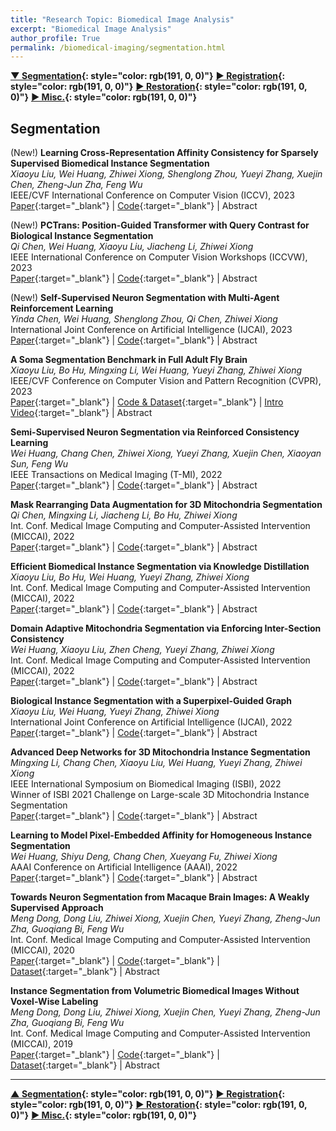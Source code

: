 ```yaml
---
title: "Research Topic: Biomedical Image Analysis"
excerpt: "Biomedical Image Analysis"
author_profile: True
permalink: /biomedical-imaging/segmentation.html
---
```



__[▼ Segmentation](/biomedical-imaging/segmentation){: style="color: rgb(191, 0, 0)"}__ 
__[▶ Registration](/biomedical-imaging/registration){: style="color: rgb(191, 0, 0)"}__ 
__[▶ Restoration](/biomedical-imaging/restoration){: style="color: rgb(191, 0, 0)"}__
__[▶ Misc.](/biomedical-imaging/misc){: style="color: rgb(191, 0, 0)"}__



## Segmentation


<span><highlighted>(New!)</highlighted></span> **Learning Cross-Representation Affinity Consistency for Sparsely Supervised Biomedical Instance Segmentation** <br>
*Xiaoyu Liu, Wei Huang, Zhiwei Xiong, Shenglong Zhou, Yueyi Zhang, Xuejin Chen, Zheng-Jun Zha, Feng Wu* <br>
<span><pub>IEEE/CVF International Conference on Computer Vision (ICCV), 2023</pub></span> <br> 
[Paper](https://openaccess.thecvf.com/content/ICCV2023/html/Liu_Learning_Cross-Representation_Affinity_Consistency_for_Sparsely_Supervised_Biomedical_Instance_Segmentation_ICCV_2023_paper.html){:target="_blank"} |
[Code](https://github.com/liuxy1103/CRAC){:target="_blank"} |
<a onclick='expandABS("liu23iccv")'> Abstract </a>
<div style="display: none;" class=abs id="liu23iccv"><br>
Sparse instance-level supervision has recently been explored to address insufficient annotation in biomedical instance segmentation, which is easier to annotate crowded instances and better preserves instance completeness for 3D volumetric datasets compared to common semi-supervision.In this paper, we propose a sparsely supervised biomedical instance segmentation framework via cross-representation affinity consistency regularization. Specifically, we adopt two individual networks to enforce the perturbation consistency between an explicit affinity map and an implicit affinity map to capture both feature-level instance discrimination and pixel-level instance boundary structure. We then select the highly confident region of each affinity map as the pseudo label to supervise the other one for affinity consistency learning. To obtain the highly confident region, we propose a pseudo-label noise filtering scheme by integrating two entropy-based decision strategies. Extensive experiments on four biomedical datasets with sparse instance annotations show the state-of-the-art performance of our proposed framework. For the first time, we demonstrate the superiority of sparse instance-level supervision on 3D volumetric datasets, compared to common semi-supervision under the same annotation cost.
</div>

<span><highlighted>(New!)</highlighted></span> **PCTrans: Position-Guided Transformer with Query Contrast for Biological Instance Segmentation** <br>
*Qi Chen, Wei Huang, Xiaoyu Liu, Jiacheng Li, Zhiwei Xiong* <br>
<span><pub>IEEE International Conference on Computer Vision Workshops (ICCVW), 2023</pub></span> <br>
[Paper](https://openaccess.thecvf.com/content/ICCV2023W/BIC/html/Chen_PCTrans_Position-Guided_Transformer_with_Query_Contrast_for_Biological_Instance_Segmentation_ICCVW_2023_paper.html){:target="_blank"} |
[Code](https://github.com/qic999/PCTrans){:target="_blank"} |
<a onclick='expandABS("chen23iccvw")'> Abstract </a>
<div style="display: none;" class=abs id="chen23iccvw"><br>
Recently, query-based transformer gradually draws attention in segmentation tasks due to its powerful ability. Compared to instance segmentation in natural images, biological instance segmentation is more challenging due to high texture similarity, crowded objects and limited annotations. Therefore, it remains a pending issue to extract meaningful queries to model biological instances. In this paper, we analyze the problem when queries meet biological images and propose a novel Position-guided Transformer with query Contrast (PCTrans) for biological instance segmentation. PCTrans tackles the mentioned issue in two ways. First, for high texture similarity and crowded objects, we incorporate position information to guide query learning and mask prediction. This involves considering position similarity when learning queries and designing a dynamic mask head that takes instance position into account. Second, to learn more discriminative representation of the queries under limited annotated data, we further design two contrastive losses, namely Query Embedding Contrastive (QEC) loss and Mask Candidate Contrastive (MCC) loss. Experiments on two representative biological instance segmentation datasets demonstrate the superiority of PCTrans over existing methods.

</div>


<span><highlighted>(New!)</highlighted></span> **Self-Supervised Neuron Segmentation with Multi-Agent Reinforcement Learning** <br>
*Yinda Chen, Wei Huang, Shenglong Zhou, Qi Chen, Zhiwei Xiong* <br>
<span><pub>International Joint Conference on Artificial Intelligence (IJCAI), 2023</pub></span> <br>
[Paper](https://www.ijcai.org/proceedings/2023/0068.pdf){:target="_blank"} |
[Code](https://github.com/ydchen0806/dbMiM){:target="_blank"} |
<a onclick='expandABS("chen23")'> Abstract </a>
<div style="display: none;" class=abs id="chen23"><br>
The performance of existing supervised neuron segmentation methods is highly dependent on the number of accurate annotations, especially when applied to large scale electron microscopy (EM) data. By extracting semantic information from unlabeled data, self-supervised methods can improve the performance of downstream tasks, among which the mask image model (MIM) has been widely used due to its simplicity and effectiveness in recovering original information from masked images. However, due to the high degree of structural locality in EM images, as well as the existence of considerable noise, many voxels contain little discriminative information, making MIM pretraining inefficient on the neuron segmentation task. To overcome this challenge, we propose a decision-based MIM that utilizes reinforcement learning (RL) to automatically search for optimal image masking ratio and masking strategy. Due to the vast exploration space, using single-agent RL for voxel prediction is impractical. Therefore, we treat each input patch as an agent with a shared behavior policy, allowing for multi-agent collaboration. Furthermore, this multi-agent model can capture dependencies between voxels, which is beneficial for the downstream segmentation task. Experiments conducted on representative EM datasets demonstrate that our approach has a significant advantage over alternative self-supervised methods on the task of neuron segmentation. Code is available at https://github.com/ydchen0806/dbMiM.
</div>


**A Soma Segmentation Benchmark in Full Adult Fly Brain** <br>
*Xiaoyu Liu, Bo Hu, Mingxing Li, Wei Huang, Yueyi Zhang, Zhiwei Xiong* <br>
<span><pub>IEEE/CVF Conference on Computer Vision and Pattern Recognition (CVPR), 2023</pub></span> <br>
[Paper](https://openaccess.thecvf.com/content/CVPR2023/html/Liu_A_Soma_Segmentation_Benchmark_in_Full_Adult_Fly_Brain_CVPR_2023_paper.html){:target="_blank"} |
[Code & Dataset](https://github.com/liuxy1103/EMADS){:target="_blank"} |
[Intro Video](https://www.youtube.com/watch?v=b8AW6a7mjnM){:target="_blank"} |
<a onclick='expandABS("liu23")'> Abstract </a>
<div style="display: none;" class=abs id="liu23"><br>
Neuron reconstruction in a full adult fly brain from high-resolution electron microscopy (EM) data is regarded as a cornerstone for neuroscientists to explore how neurons inspire intelligence. As the central part of neurons, somas in the full brain indicate the origin of neurogenesis and neural functions. However, due to the absence of EM datasets specifically annotated for somas, existing deep learning-based neuron reconstruction methods cannot directly provide accurate soma distribution and morphology. Moreover, full brain neuron reconstruction remains extremely time-consuming due to the unprecedentedly large size of EM data. In this paper, we develop an efficient soma reconstruction method for obtaining accurate soma distribution and morphology information in a full adult fly brain. To this end, we first make a high-resolution EM dataset with fine-grained 3D manual annotations on somas. Relying on this dataset, we propose an efficient, two-stage deep learning algorithm for predicting accurate locations and boundaries of 3D soma instances. Further, we deploy a parallelized, high-throughput data processing pipeline for executing the above algorithm on the full brain. Finally, we provide quantitative and qualitative benchmark comparisons on the testset to validate the superiority of the proposed method, as well as preliminary statistics of the reconstructed somas in the full adult fly brain from the biological perspective. We release our code and dataset at https://github.com/liuxy1103/EMADS.
</div>


**Semi-Supervised Neuron Segmentation via Reinforced Consistency Learning** <br>
*Wei Huang, Chang Chen, Zhiwei Xiong, Yueyi Zhang, Xuejin Chen, Xiaoyan Sun, Feng Wu* <br>
<span><pub>IEEE Transactions on Medical Imaging (T-MI), 2022</pub></span> <br>
[Paper](https://ieeexplore.ieee.org/abstract/document/9777694){:target="_blank"} |
[Code](https://github.com/weih527/SSNS-Net){:target="_blank"} |
<a onclick='expandABS("huang22tmi")'> Abstract </a>
<div style="display: none;" class=abs id="huang22tmi"><br>
Emerging deep learning-based methods have enabled great progress in automatic neuron segmentation from Electron Microscopy (EM) volumes. However, the success of existing methods is heavily reliant upon a large number of annotations that are often expensive and time-consuming to collect due to dense distributions and complex structures of neurons. If the required quantity of manual annotations for learning cannot be reached, these methods turn out to be fragile. To address this issue, in this article, we propose a two-stage, semi-supervised learning method for neuron segmentation to fully extract useful information from unlabeled data. First, we devise a proxy task to enable network pre-training by reconstructing original volumes from their perturbed counterparts. This pre-training strategy implicitly extracts meaningful information on neuron structures from unlabeled data to facilitate the next stage of learning. Second, we regularize the supervised learning process with the pixel-level prediction consistencies between unlabeled samples and their perturbed counterparts. This improves the generalizability of the learned model to adapt diverse data distributions in EM volumes, especially when the number of labels is limited. Extensive experiments on representative EM datasets demonstrate the superior performance of our reinforced consistency learning compared to supervised learning, i.e., up to 400% gain on the VOI metric with only a few available labels. This is on par with a model trained on ten times the amount of labeled data in a supervised manner. Code is available at https://github.com/weih527/SSNS-Net.

</div>




**Mask Rearranging Data Augmentation for 3D Mitochondria Segmentation** <br>
*Qi Chen, Mingxing Li, Jiacheng Li, Bo Hu, Zhiwei Xiong* <br>
<span><pub>Int. Conf. Medical Image Computing and Computer-Assisted Intervention (MICCAI), 2022</pub></span> <br> 
[Paper](https://link.springer.com/chapter/10.1007/978-3-031-16440-8_4){:target="_blank"} |
[Code](https://github.com/qic999/MRDA_MitoSeg){:target="_blank"} |
<a onclick='expandABS("chen22")'> Abstract </a>
<div style="display: none;" class=abs id="chen22"><br>
3D mitochondria segmentation in electron microscopy (EM) images has achieved significant progress. However, existing learning-based methods with high performance typically rely on extensive training data with high-quality manual annotations, which is time-consuming and labor-intensive. To address this challenge, we propose a novel data augmentation method tailored for 3D mitochondria segmentation. First, we train a Mask2EM network for learning the mapping from the ground-truth instance masks to real 3D EM images in an adversarial manner. Based on the Mask2EM network, we can obtain synthetic 3D EM images from arbitrary instance masks to form a sufficient amount of paired training data for segmentation. Second, we design a 3D mask layout generator to generate diverse instance layouts by rearranging volumetric instance masks according to mitochondrial distance distribution. Experiments demonstrate that, as a plug-and-play module, the proposed method boosts existing 3D mitochondria segmentation networks to achieve state-of-the-art performance. Especially, the proposed method brings significant improvements when training data is extremely limited. Code will be available at: https://github.com/qic999/MRDA_MitoSeg.



</div>


**Efficient Biomedical Instance Segmentation via Knowledge Distillation** <br>
*Xiaoyu Liu, Bo Hu, Wei Huang, Yueyi Zhang, Zhiwei Xiong* <br>
<span><pub>Int. Conf. Medical Image Computing and Computer-Assisted Intervention (MICCAI), 2022</pub></span> <br> 
[Paper](https://link.springer.com/chapter/10.1007/978-3-031-16440-8_2){:target="_blank"} |
[Code](https://github.com/liuxy1103/BISKD){:target="_blank"} |
<a onclick='expandABS("liu22miccai")'> Abstract </a>
<div style="display: none;" class=abs id="liu22miccai"><br>
Biomedical instance segmentation is vulnerable to complicated instance morphology, resulting in over-merge and over-segmentation. Recent advanced methods apply convolutional neural networks to predict pixel embeddings to overcome this problem. However, these methods suffer from heavy computational burdens and massive storage. In this paper, we present the first knowledge distillation method tailored for biomedical instance segmentation to transfer the knowledge from a cumbersome teacher network to a lightweight student one. Different from existing distillation methods on other tasks, we consider three kinds of essential knowledge of the instance segmentation task, i.e., instance-level features, instance relationships in the feature space and pixel-level instance boundaries. Specifically, we devise two distillation schemes: (i) instance graph distillation that transfers the knowledge of instance-level features and instance relationships by the instance graphs built from embeddings of the teacher-student pair, respectively, and (ii) pixel affinity distillation that converts pixel embeddings into pixel affinities and explicitly transfers the structured knowledge of instance boundaries encoded in affinities. Experimental results on a 3D electron microscopy dataset (CREMI) and a 2D plant phenotype dataset (CVPPP) demonstrate that the student models trained through our distillation method use fewer than 1% parameters and less than 10% inference time while achieving promising performance compared with corresponding teacher models. Code is available at https://github.com/liuxy1103/BISKD.



</div>

**Domain Adaptive Mitochondria Segmentation via Enforcing Inter-Section Consistency** <br>
*Wei Huang, Xiaoyu Liu, Zhen Cheng, Yueyi Zhang, Zhiwei Xiong* <br>
<span><pub>Int. Conf. Medical Image Computing and Computer-Assisted Intervention (MICCAI), 2022</pub></span> <br> 
[Paper](https://link.springer.com/chapter/10.1007/978-3-031-16440-8_9){:target="_blank"} |
[Code](https://github.com/weih527/DA-ISC){:target="_blank"} |
<a onclick='expandABS("huang22miccai")'> Abstract </a>
<div style="display: none;" class=abs id="huang22miccai"><br>
Deep learning-based methods for mitochondria segmentation require sufficient annotations on Electron Microscopy (EM) volumes, which are often expensive and time-consuming to collect. Recently, Unsupervised Domain Adaptation (UDA) has been proposed to avoid annotating on target EM volumes by exploiting annotated source EM volumes. However, existing UDA methods for mitochondria segmentation only address the intra-section gap between source and target volumes but ignore the inter-section gap between them, which restricts the generalization capability of the learned model on target volumes. In this paper, for the first time, we propose a domain adaptive mitochondria segmentation method via enforcing inter-section consistency. The key idea is to learn an inter-section residual on the segmentation results of adjacent sections using a CNN. The inter-section residuals predicted from source and target volumes are then aligned via adversarial learning. Meanwhile, guided by the learned inter-section residual, we can generate pseudo labels to supervise the segmentation of adjacent sections inside the target volume, which further enforces inter-section consistency. Extensive experiments demonstrate the superiority of our proposed method on four representative and diverse EM datasets. Code is available at https://github.com/weih527/DA-ISC.

</div>

**Biological Instance Segmentation with a Superpixel-Guided Graph** <br>
*Xiaoyu Liu, Wei Huang, Yueyi Zhang, Zhiwei Xiong* <br>
<span><pub>International Joint Conference on Artificial Intelligence (IJCAI), 2022</pub></span> <br>
[Paper](https://www.ijcai.org/proceedings/2022/0169.pdf){:target="_blank"} |
[Code](https://github.com/liuxy1103/BISSG){:target="_blank"} |
<a onclick='expandABS("liu22ijcai")'> Abstract </a>
<div style="display: none;" class=abs id="liu22ijcai"><br>
Recent advanced proposal-free instance segmentation methods have made significant progress in biological images. However, existing methods are vulnerable to local imaging artifacts and similar object appearances, resulting in over-merge and over-segmentation. To reduce these two kinds of errors, we propose a new biological instance segmentation framework based on a superpixelguided graph, which consists of two stages, ie, superpixel-guided graph construction and superpixel agglomeration. Specifically, the first stage generates enough superpixels as graph nodes to avoid over-merge, and extracts node and edge features to construct an initialized graph. The second stage agglomerates superpixels into instances based on the relationship of graph nodes predicted by a graph neural network (GNN). To solve oversegmentation and prevent introducing additional over-merge, we specially design two loss functions to supervise the GNN, ie, a repulsion-attraction (RA) loss to better distinguish the relationship of nodes in the feature space, and a maximin agglomeration score (MAS) loss to pay more attention to crucial edge classification. Extensive experiments on three representative biological datasets demonstrate the superiority of our method over existing state-of-the-art methods. Code is available at https://github.com/liuxy1103/BISSG.

</div>

**Advanced Deep Networks for 3D Mitochondria Instance Segmentation** <br>
*Mingxing Li, Chang Chen, Xiaoyu Liu, Wei Huang, Yueyi Zhang, Zhiwei Xiong* <br>
<span><pub>IEEE International Symposium on Biomedical Imaging (ISBI), 2022</pub></span> <br> 
<span><highlighted>Winner</highlighted> of ISBI 2021 Challenge on Large-scale 3D Mitochondria Instance Segmentation<span> <br>
[Paper](https://ieeexplore.ieee.org/abstract/document/9761477){:target="_blank"} |
[Code](https://github.com/Limingxing00/MitoEM2021-Challenge){:target="_blank"} |
<a onclick='expandABS("li22isbi")'> Abstract </a>
<div style="display: none;" class=abs id="li22isbi"><br>
Mitochondria instance segmentation from electron microscopy (EM) images has seen notable progress since the introduction of deep learning methods. In this paper, we propose two advanced deep networks, named Res-UNet-R and Res-UNet-H, for 3D mitochondria instance segmentation from Rat and Human samples. Specifically, we design a simple yet effective anisotropic convolution block and deploy a multi-scale training strategy, which together boost the segmentation performance. Moreover, we enhance the generalizability of the trained models on the test set by adding a denoising operation as pre-processing. In the Large-scale 3D Mitochondria Instance Segmentation Challenge at ISBI 2021, our method ranks the 1st place. Code is available at https://github.com/Limingxing00/MitoEM2021-Challenge.

</div>


**Learning to Model Pixel-Embedded Affinity for Homogeneous Instance Segmentation** <br>
*Wei Huang, Shiyu Deng, Chang Chen, Xueyang Fu, Zhiwei Xiong* <br>
<span><pub>AAAI Conference on Artificial Intelligence (AAAI), 2022</pub></span> <br> 
[Paper](https://ojs.aaai.org/index.php/AAAI/article/view/19984){:target="_blank"} |
[Code](https://github.com/weih527/Pixel-Embedded-Affinity){:target="_blank"} |
<a onclick='expandABS("huang22aaai")'> Abstract </a>
<div style="display: none;" class=abs id="huang22aaai"><br>
Homogeneous instance segmentation aims to identify each instance in an image where all interested instances belong to the same category, such as plant leaves and microscopic cells. Recently, proposal-free methods, which straightforwardly generate instance-aware information to group pixels into different instances, have received increasing attention due to their efficient pipeline. However, they often fail to distinguish adjacent instances due to similar appearances, dense distribution and ambiguous boundaries of instances in homogeneous images. In this paper, we propose a pixel-embedded affinity modeling method for homogeneous instance segmentation, which is able to preserve the semantic information of instances and improve the distinguishability of adjacent instances. Instead of predicting affinity directly, we propose a self-correlation module to explicitly model the pairwise relationships between pixels, by estimating the similarity between embeddings generated from the input image through CNNs. Based on the self-correlation module, we further design a cross-correlation module to maintain the semantic consistency between instances. Specifically, we map the transformed input images with different views and appearances into the same embedding space, and then mutually estimate the pairwise relationships of embeddings generated from the original input and its transformed variants. In addition, to integrate the global instance information, we introduce an embedding pyramid module to model affinity on different scales. Extensive experiments demonstrate the versatile and superior performance of our method on three representative datasets. Code and models are available at https://github.com/weih527/Pixel-Embedded-Affinity.


</div>


**Towards Neuron Segmentation from Macaque Brain Images: A Weakly Supervised Approach** <br>
*Meng Dong, Dong Liu, Zhiwei Xiong, Xuejin Chen, Yueyi Zhang, Zheng-Jun Zha, Guoqiang Bi, Feng Wu* <br>
<span><pub>Int. Conf. Medical Image Computing and Computer-Assisted Intervention (MICCAI), 2020</pub></span> <br> 
[Paper](https://link.springer.com/chapter/10.1007/978-3-030-59722-1_19){:target="_blank"} |
[Code](https://github.com/MeowMeowLady/Towards-Neuron-Seg-Macaque-Brain){:target="_blank"} |
[Dataset](https://braindata.bitahub.com/Macaque_Brain_Segmentation.html){:target="_blank"} |
<a onclick='expandABS("dong20")'> Abstract </a>
<div style="display: none;" class=abs id="dong20"><br>
The advance of microscopic imaging technology has enabled the observation of primate brain in its entirety and at single-neuron resolution. It is then an urgent need to develop means for automated analyses of these brain images, e.g. neuron segmentation. Deep learning is demonstrated an appealing approach for segmentation of natural images, but the success of deep learning is highly dependent on the large-scale and well-built training data that are costly to collect. In this paper, we take a step towards the goal of neuron segmentation from primate brain images, using a weakly supervised approach. We build – to our best knowledge – the first dual-channel three-dimensional image dataset of macaque brain for neuron segmentation. We propose two kinds of “weak” labels, i.e. central points and rough masks, to prepare training data with an affordable cost. Accordingly, we design a weakly supervised learning method for neuron instance segmentation where instances can be easily extracted from the predicted peak-shape probability maps. Experimental results have shown the effectiveness of our approach. We also verify the efficiency of the proposed method on a public nuclei dataset. Our dataset and code have been published at https://braindata.bitahub.com/.

</div>


**Instance Segmentation from Volumetric Biomedical Images Without Voxel-Wise Labeling** <br>
*Meng Dong, Dong Liu, Zhiwei Xiong, Xuejin Chen, Yueyi Zhang, Zheng-Jun Zha, Guoqiang Bi, Feng Wu* <br>
<span><pub>Int. Conf. Medical Image Computing and Computer-Assisted Intervention (MICCAI), 2019</pub></span> <br> 
[Paper](https://link.springer.com/chapter/10.1007/978-3-030-32245-8_10){:target="_blank"} |
[Code](https://github.com/MeowMeowLady/InstanceSeg-Without-Voxelwise-Labeling){:target="_blank"} |
[Dataset](https://braindata.bitahub.com/Soma_segmentation.html){:target="_blank"} |
<a onclick='expandABS("dong19")'> Abstract </a>
<div style="display: none;" class=abs id="dong19"><br>
Volumetric instance segmentation plays a significant role in biomedical morphological analyses. The improvement of segmentation accuracy has been accelerated by the progress of deep learning-based methods. However, such methods usually rely heavily on plenty of precise annotation, which is time-consuming and may need some expert knowledge to label manually. Although there are several studies focusing on weakly supervised methods in order to save the labeling cost, previous approaches still more or less require voxel-wise annotation. In this paper, we propose a weakly supervised instance segmentation method that needs no voxel-wise labeling. Our approach takes advantage of two advanced techniques: one is the popular proposal-based framework (Faster R-CNN in this paper) for instance detection, and the other is the peak response mapping (PRM) for finding visual cues of instances. Then a new thresholding method combines detected boxes and visual cues to generate final instance segmentation results. We conduct experiments on two biomedical datasets, one of which is a large-scale mouse brain dataset at single-neuron resolution collected by ourselves. Results on both datasets validate the effectiveness of our proposed method.

</div>


---


__[▲ Segmentation](/biomedical-imaging/segmentation){: style="color: rgb(191, 0, 0)"}__ 
__[▶ Registration](/biomedical-imaging/registration){: style="color: rgb(191, 0, 0)"}__ 
__[▶ Restoration](/biomedical-imaging/restoration){: style="color: rgb(191, 0, 0)"}__
__[▶ Misc.](/biomedical-imaging/misc){: style="color: rgb(191, 0, 0)"}__
